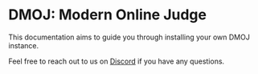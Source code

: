 # DMOJ: Modern Online Judge

This documentation aims to guide you through installing your own DMOJ instance.

Feel free to reach out to us on [Discord](https://dmoj.ca/about/discord/) if you have any
questions.
